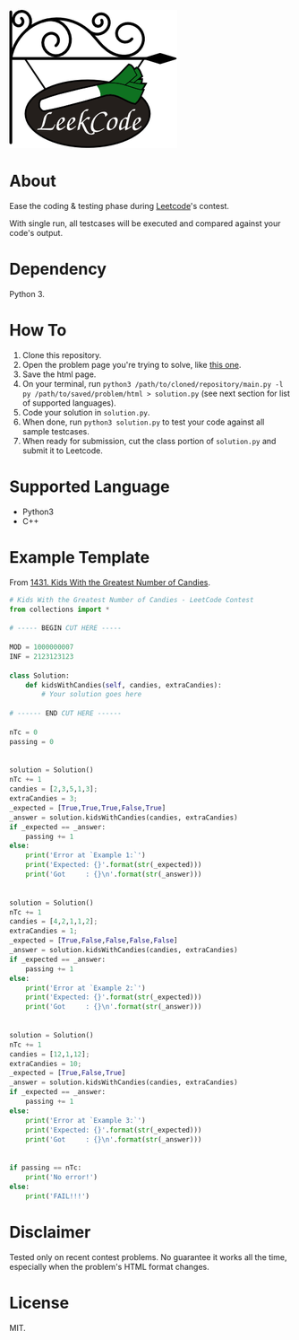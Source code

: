 ![A sign with leek in it](https://github.com/gyosh/leekcode/blob/master/logo.png "Leekcode")

# About

Ease the coding & testing phase during [Leetcode](https://leetcode.com/)'s contest.

With single run, all testcases will be executed and compared against your code's output.

# Dependency

Python 3.

# How To

1. Clone this repository.
2. Open the problem page you're trying to solve, like [this one](https://leetcode.com/contest/biweekly-contest-25/problems/kids-with-the-greatest-number-of-candies/).
3. Save the html page.
4. On your terminal, run `python3 /path/to/cloned/repository/main.py -l py /path/to/saved/problem/html > solution.py` (see next section for list of supported languages).
5. Code your solution in `solution.py`.
6. When done, run `python3 solution.py` to test your code against all sample testcases.
7. When ready for submission, cut the class portion of `solution.py` and submit it to Leetcode.

# Supported Language

- Python3
- C++

# Example Template

From [1431. Kids With the Greatest Number of Candies](https://leetcode.com/contest/biweekly-contest-25/problems/kids-with-the-greatest-number-of-candies/).

```python
# Kids With the Greatest Number of Candies - LeetCode Contest
from collections import *

# ----- BEGIN CUT HERE -----

MOD = 1000000007
INF = 2123123123

class Solution:
    def kidsWithCandies(self, candies, extraCandies):
        # Your solution goes here

# ------ END CUT HERE ------

nTc = 0
passing = 0


solution = Solution()
nTc += 1
candies = [2,3,5,1,3];
extraCandies = 3;
_expected = [True,True,True,False,True]
_answer = solution.kidsWithCandies(candies, extraCandies)
if _expected == _answer:
    passing += 1
else:
    print('Error at `Example 1:`')
    print('Expected: {}'.format(str(_expected)))
    print('Got     : {}\n'.format(str(_answer)))


solution = Solution()
nTc += 1
candies = [4,2,1,1,2];
extraCandies = 1;
_expected = [True,False,False,False,False]
_answer = solution.kidsWithCandies(candies, extraCandies)
if _expected == _answer:
    passing += 1
else:
    print('Error at `Example 2:`')
    print('Expected: {}'.format(str(_expected)))
    print('Got     : {}\n'.format(str(_answer)))


solution = Solution()
nTc += 1
candies = [12,1,12];
extraCandies = 10;
_expected = [True,False,True]
_answer = solution.kidsWithCandies(candies, extraCandies)
if _expected == _answer:
    passing += 1
else:
    print('Error at `Example 3:`')
    print('Expected: {}'.format(str(_expected)))
    print('Got     : {}\n'.format(str(_answer)))


if passing == nTc:
    print('No error!')
else:
    print('FAIL!!!')

```

# Disclaimer

Tested only on recent contest problems.
No guarantee it works all the time, especially when the problem's HTML format changes.


# License

MIT.


